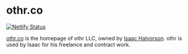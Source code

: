 # othr.co

[![Netlify Status](https://api.netlify.com/api/v1/badges/4d174262-2c63-4a6a-a662-a81c6155af8e/deploy-status)](https://app.netlify.com/sites/othr-co/deploys)

[othr.co][1] is the homepage of othr LLC, owned by [Isaac Halvorson][2]. othr is used by Isaac for his freelance and contract work.

[1]: https://othr.co
[2]: https://hisaac.net
